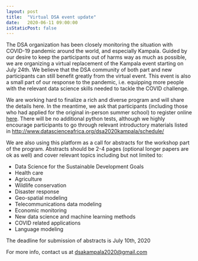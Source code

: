 ```yaml
---
layout: post
title:  "Virtual DSA event update"
date:   2020-06-11 09:00:00
isStaticPost: false
---
```

The DSA organization has been closely monitoring the situation with COVID-19 pandemic around the world, and especially Kampala. 
Guided by our desire to keep the participants out of harms way as much as possible, we are organizing a virtual replacement of the Kampala event starting on July 24th. We believe that the DSA community of both part and new participants can still benefit greatly from the virtual event. This event is also a small part of our response to the pandemic, i.e. equipping more people with the relevant data science skills needed to tackle the COVID challenge.

We are working hard to finalize a rich and diverse program and will share the details here. In the meantime, we ask that participants (including those who had applied for the original in-person summer school) to register online <a href="http://www.datascienceafrica.org/dsa2020kampala/tbd/">here</a>. There will be no additional python tests, although we highly encourage participants to go through relevant introductory materials listed in <a href="http://www.datascienceafrica.org/dsa2020kampala/schedule/">http://www.datascienceafrica.org/dsa2020kampala/schedule/</a>

We are also using this platform as a call for abstracts for the workshop part of the program. Abstracts should be 2-4 pages (optional longer papers are ok as well) and cover relevant topics including but not limited to:
- Data Science for the Sustainable Development Goals
- Health care
- Agriculture
- Wildlife conservation
- Disaster response
- Geo-spatial modeling
- Telecommunications data modeling
- Economic monitoring
- New data science and machine learning methods
- COVID related applications
- Language modeling 

The deadline for submission of abstracts is July 10th, 2020

For more info, contact us at [dsakampala2020@gmail.com](mailto:dsakampala2020@gmail.com)
